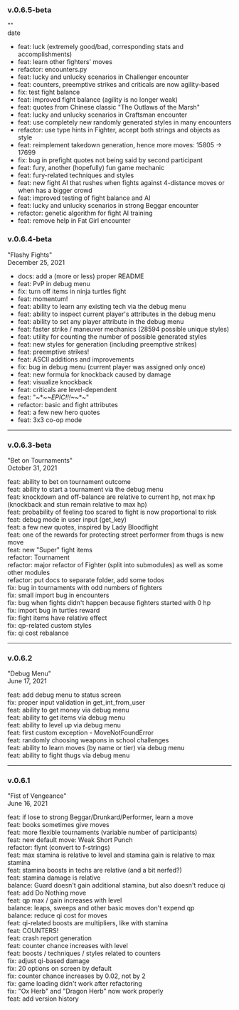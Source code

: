### v.0.6.5-beta
""  
date  

* feat: luck (extremely good/bad, corresponding stats and accomplishments)
* feat: learn other fighters' moves
* refactor: encounters.py
* feat: lucky and unlucky scenarios in Challenger encounter
* feat: counters, preemptive strikes and criticals are now agility-based
* fix: test fight balance
* feat: improved fight balance (agility is no longer weak)
* feat: quotes from Chinese classic "The Outlaws of the Marsh"
* feat: lucky and unlucky scenarios in Craftsman encounter
* feat: use completely new randomly generated styles in many encounters
* refactor: use type hints in Fighter, accept both strings and objects as style
* feat: reimplement takedown generation, hence more moves: 15805 -> 17699
* fix: bug in prefight quotes not being said by second participant
* feat: fury, another (hopefully) fun game mechanic
* feat: fury-related techniques and styles
* feat: new fight AI that rushes when fights against 4-distance moves or when has a bigger crowd
* feat: improved testing of fight balance and AI
* feat: lucky and unlucky scenarios in strong Beggar encounter
* refactor: genetic algorithm for fight AI training
* feat: remove help in Fat Girl encounter


### v.0.6.4-beta
"Flashy Fights"  
December 25, 2021  

* docs: add a (more or less) proper README
* feat: PvP in debug menu  
* fix: turn off items in ninja turtles fight  
* feat: momentum!  
* feat: ability to learn any existing tech via the debug menu  
* feat: ability to inspect current player's attributes in the debug menu  
* feat: ability to set any player attribute in the debug menu   
* feat: faster strike / maneuver mechanics (28594 possible unique styles)  
* feat: utility for counting the number of possible generated styles  
* feat: new styles for generation (including preemptive strikes)  
* feat: preemptive strikes!  
* feat: ASCII additions and improvements  
* fix: bug in debug menu (current player was assigned only once)  
* feat: new formula for knockback caused by damage  
* feat: visualize knockback  
* feat: criticals are level-dependent  
* feat: "~*~*~EPIC!!!~*~*~"  
* refactor: basic and fight attributes  
* feat: a few new hero quotes  
* feat: 3x3 co-op mode  

---

### v.0.6.3-beta  
"Bet on Tournaments"  
October 31, 2021  

feat: ability to bet on tournament outcome  
feat: ability to start a tournament via the debug menu  
feat: knockdown and off-balance are relative to current hp, not max hp 
      (knockback and stun remain relative to max hp)  
feat: probability of feeling too scared to fight is now proportional to risk  
feat: debug mode in user input (get_key)  
feat: a few new quotes, inspired by Lady Bloodfight  
feat: one of the rewards for protecting street performer from thugs is new move  
feat: new "Super" fight items  
refactor: Tournament  
refactor: major refactor of Fighter (split into submodules) as well as some other modules  
refactor: put docs to separate folder, add some todos  
fix: bug in tournaments with odd numbers of fighters  
fix: small import bug in encounters  
fix: bug when fights didn't happen because fighters started with 0 hp  
fix: import bug in turtles reward  
fix: fight items have relative effect  
fix: qp-related custom styles  
fix: qi cost rebalance  

---

### v.0.6.2  
"Debug Menu"  
June 17, 2021  

feat: add debug menu to status screen  
fix: proper input validation in get_int_from_user  
feat: ability to get money via debug menu  
feat: ability to get items via debug menu  
feat: ability to level up via debug menu  
feat: first custom exception - MoveNotFoundError  
feat: randomly choosing weapons in school challenges  
feat: ability to learn moves (by name or tier) via debug menu  
feat: ability to fight thugs via debug menu  

---

### v.0.6.1  
"Fist of Vengeance"  
June 16, 2021  

feat: if lose to strong Beggar/Drunkard/Performer, learn a move  
feat: books sometimes give moves  
feat: more flexible tournaments (variable number of participants)  
feat: new default move: Weak Short Punch  
refactor: flynt (convert to f-strings)  
feat: max stamina is relative to level and stamina gain is relative to max stamina  
feat: stamina boosts in techs are relative (and a bit nerfed?)  
feat: stamina damage is relative  
balance: Guard doesn't gain additional stamina, but also doesn't reduce qi  
feat: add Do Nothing move  
feat: qp max / gain increases with level  
balance: leaps, sweeps and other basic moves don't expend qp  
balance: reduce qi cost for moves  
feat: qi-related boosts are multipliers, like with stamina  
feat: COUNTERS!  
feat: crash report generation  
feat: counter chance increases with level  
feat: boosts / techniques / styles related to counters  
fix: adjust qi-based damage  
fix: 20 options on screen by default  
fix: counter chance increases by 0.02, not by 2  
fix: game loading didn't work after refactoring  
fix: "Ox Herb" and "Dragon Herb" now work properly  
feat: add version history  
